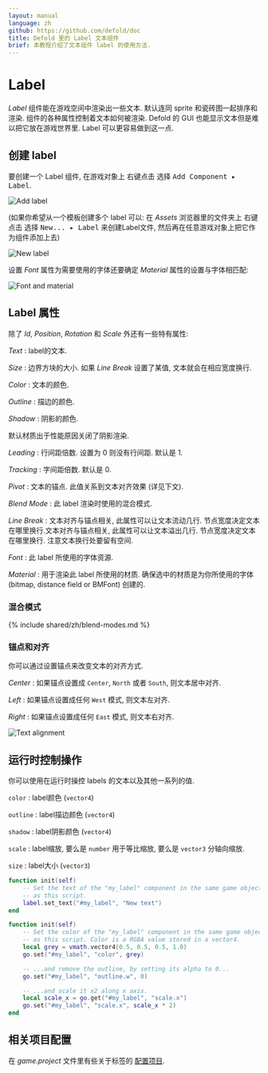 ```yaml
---
layout: manual
language: zh
github: https://github.com/defold/doc
title: Defold 里的 Label 文本组件
brief: 本教程介绍了文本组件 label 的使用方法.
---
```


# Label

*Label* 组件能在游戏空间中渲染出一些文本. 默认连同 sprite 和瓷砖图一起排序和渲染. 组件的各种属性控制着文本如何被渲染. Defold 的 GUI 也能显示文本但是难以把它放在游戏世界里. Label 可以更容易做到这一点.

## 创建 label

要创建一个 Label 组件, 在游戏对象上 <kbd>右键点击</kbd> 选择 <kbd>Add Component ▸ Label</kbd>.

![Add label](/manuals/images/label/add_label.png)

(如果你希望从一个模板创建多个 label 可以: 在 *Assets* 浏览器里的文件夹上 <kbd>右键点击</kbd> 选择 <kbd>New... ▸ Label</kbd> 来创建Label文件, 然后再在任意游戏对象上把它作为组件添加上去)

![New label](/manuals/images/label/label.png)

设置 *Font* 属性为需要使用的字体还要确定 *Material* 属性的设置与字体相匹配:

![Font and material](/manuals/images/label/font_material.png)

## Label 属性

除了 *Id*, *Position*, *Rotation* 和 *Scale* 外还有一些特有属性:

*Text*
: label的文本.

*Size*
: 边界方块的大小. 如果 *Line Break* 设置了某值, 文本就会在相应宽度换行.

*Color*
: 文本的颜色.

*Outline*
: 描边的颜色.

*Shadow*
: 阴影的颜色.

<div class='sidenote' markdown='1'>
默认材质出于性能原因关闭了阴影渲染.
</div>

*Leading*
: 行间距倍数. 设置为 0 则没有行间距. 默认是 1.

*Tracking*
: 字间距倍数. 默认是 0.

*Pivot*
: 文本的锚点. 此值关系到文本对齐效果 (详见下文).

*Blend Mode*
: 此 label 渲染时使用的混合模式.

*Line Break*
: 文本对齐与锚点相关, 此属性可以让文本流动几行. 节点宽度决定文本在哪里换行.文本对齐与锚点相关, 此属性可以让文本溢出几行. 节点宽度决定文本在哪里换行. 注意文本换行处要留有空间.

*Font*
: 此 label 所使用的字体资源.

*Material*
: 用于渲染此 label 所使用的材质. 确保选中的材质是为你所使用的字体 (bitmap, distance field or BMFont) 创建的.

### 混合模式
{% include shared/zh/blend-modes.md %}

### 锚点和对齐

你可以通过设置锚点来改变文本的对齐方式.

*Center*
: 如果锚点设置成 `Center`, `North` 或者 `South`, 则文本居中对齐.

*Left*
: 如果锚点设置成任何 `West` 模式, 则文本左对齐.

*Right*
: 如果锚点设置成任何 `East` 模式, 则文本右对齐.

![Text alignment](/manuals/images/label/align.png)

## 运行时控制操作

你可以使用在运行时操控 labels 的文本以及其他一系列的值.

`color`
: label颜色 (`vector4`)

`outline`
: label描边颜色 (`vector4`)

`shadow`
: label阴影颜色 (`vector4`)

`scale`
: label缩放, 要么是 `number` 用于等比缩放, 要么是 `vector3` 分轴向缩放.

`size`
: label大小 (`vector3`)

```lua
function init(self)
    -- Set the text of the "my_label" component in the same game object
    -- as this script.
    label.set_text("#my_label", "New text")
end
```

```lua
function init(self)
    -- Set the color of the "my_label" component in the same game object
    -- as this script. Color is a RGBA value stored in a vector4.
    local grey = vmath.vector4(0.5, 0.5, 0.5, 1.0)
    go.set("#my_label", "color", grey)

    -- ...and remove the outline, by setting its alpha to 0...
    go.set("#my_label", "outline.w", 0)

    -- ...and scale it x2 along x axis.
    local scale_x = go.get("#my_label", "scale.x")
    go.set("#my_label", "scale.x", scale_x * 2)
end
```

## 相关项目配置

在 *game.project* 文件里有些关于标签的 [配置项目](/zh/manuals/project-settings#label).
